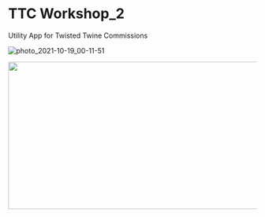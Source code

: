 # TTC Workshop_2
 Utility App for Twisted Twine Commissions

![photo_2021-10-19_00-11-51](https://user-images.githubusercontent.com/35740953/137847962-85c49c50-6a90-4477-bf5e-28e0941b5bdb.jpg)

<img src="https://user-images.githubusercontent.com/35740953/137847962-85c49c50-6a90-4477-bf5e-28e0941b5bdb.jpg" width="900" height="300">
